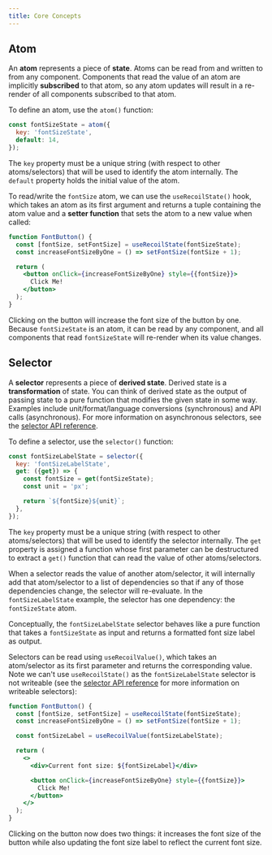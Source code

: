 ```yaml
---
title: Core Concepts
---
```


## Atom

An **atom** represents a piece of **state**. Atoms can be read from and written to from any component. Components that read the value of an atom are implicitly **subscribed** to that atom, so any atom updates will result in a re-render of all components subscribed to that atom.

To define an atom, use the `atom()` function:

```javascript
const fontSizeState = atom({
  key: 'fontSizeState',
  default: 14,
});
```

The `key` property must be a unique string (with respect to other atoms/selectors) that will be used to identify the atom internally. The `default` property holds the initial value of the atom.

To read/write the `fontSize` atom, we can use the `useRecoilState()` hook, which takes an atom as its first argument and returns a tuple containing the atom value and a **setter function** that sets the atom to a new value when called:

```jsx
function FontButton() {
  const [fontSize, setFontSize] = useRecoilState(fontSizeState);
  const increaseFontSizeByOne = () => setFontSize(fontSize + 1);

  return (
    <button onClick={increaseFontSizeByOne} style={{fontSize}}>
      Click Me!
    </button>
  );
}
```

Clicking on the button will increase the font size of the button by one. Because `fontSizeState` is an atom, it can be read by any component, and all components that read `fontSizeState` will re-render when its value changes.

## Selector

A **selector** represents a piece of **derived state**. Derived state is a **transformation** of state. You can think of derived state as the output of passing state to a pure function that modifies the given state in some way. Examples include unit/format/language conversions (synchronous) and API calls (asynchronous). For more information on asynchronous selectors, see the [selector API reference](/docs/api-reference/core/selector).

To define a selector, use the `selector()` function:

```javascript
const fontSizeLabelState = selector({
  key: 'fontSizeLabelState',
  get: ({get}) => {
    const fontSize = get(fontSizeState);
    const unit = 'px';

    return `${fontSize}${unit}`;
  },
});
```

The `key` property must be a unique string (with respect to other atoms/selectors) that will be used to identify the selector internally. The `get` property is assigned a function whose first parameter can be destructured to extract a `get()` function that can read the value of other atoms/selectors.

When a selector reads the value of another atom/selector, it will internally add that atom/selector to a list of dependencies so that if any of those dependencies change, the selector will re-evaluate. In the `fontSizeLabelState` example, the selector has one dependency: the `fontSizeState` atom.

Conceptually, the `fontSizeLabelState` selector behaves like a pure function that takes a `fontSizeState` as input and returns a formatted font size label as output.

Selectors can be read using `useRecoilValue()`, which takes an atom/selector as its first parameter and returns the corresponding value. Note we can't use `useRecoilState()` as the `fontSizeLabelState` selector is not writeable (see the [selector API reference](/docs/api-reference/core/selector) for more information on writeable selectors):

```jsx
function FontButton() {
  const [fontSize, setFontSize] = useRecoilState(fontSizeState);
  const increaseFontSizeByOne = () => setFontSize(fontSize + 1);

  const fontSizeLabel = useRecoilValue(fontSizeLabelState);

  return (
    <>
      <div>Current font size: ${fontSizeLabel}</div>

      <button onClick={increaseFontSizeByOne} style={{fontSize}}>
        Click Me!
      </button>
    </>
  );
}
```

Clicking on the button now does two things: it increases the font size of the button while also updating the font size label to reflect the current font size.
